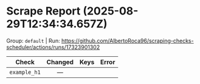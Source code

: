 # Scrape Report (2025-08-29T12:34:34.657Z)

Group: `default`  |  Run: https://github.com/AlbertoRoca96/scraping-checks-scheduler/actions/runs/17323901302

| Check | Changed | Keys | Error |
|---|:---:|:--|:--|
| `example_h1` | — |  |  |
